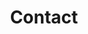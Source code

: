 ---
title: "Contact"
description : "How to get in touch with us"

office:
  title : "Contact us!"
  mobile : "+39 380 344 6308"
  email : "lospeziale.piccanteria@gmail.com"
  location : "Moie di Maiolati Spontini (AN), Italy"
  content : "Do not hesitate to reach us in order to order, receive or collect our products. Futher questions for us? Drop us a line! We're here for you."

# opennig hour
opening_hour:
  title : "Come to meet us!"
  content: "We try to be present on the local events in the Marche's region."
  day_time:
    - "No events in our calendar."
draft: false

social:
  title : "Social"
  content: "Do not miss a single post. Follow us!"    
---